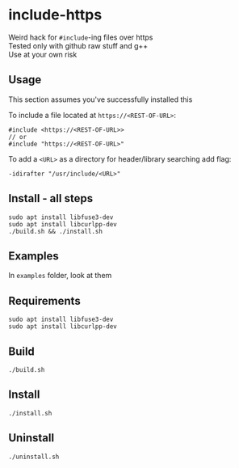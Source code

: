 # include-https
Weird hack for `#include`-ing files over https  
Tested only with github raw stuff and g++  
Use at your own risk  

## Usage
This section assumes you've successfully installed this  
  
To include a file located at `https://<REST-OF-URL>`:
```
#include <https://<REST-OF-URL>>
// or
#include "https://<REST-OF-URL>"
```
To add a `<URL>` as a directory for header/library searching add flag:
```
-idirafter "/usr/include/<URL>"
```

## Install - all steps
```
sudo apt install libfuse3-dev
sudo apt install libcurlpp-dev
./build.sh && ./install.sh
```

## Examples
In `examples` folder, look at them

## Requirements
```
sudo apt install libfuse3-dev
sudo apt install libcurlpp-dev
```

## Build
```
./build.sh
```

## Install
```
./install.sh
```

## Uninstall
```
./uninstall.sh
```
